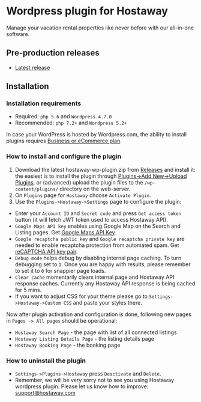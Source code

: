 # Wordpress plugin for Hostaway
Manage your vacation rental properties like never before with our all-in-one software.

## Pre-production releases
 * [Latest release](https://github.com/Hostaway/wordpress-plugin/releases/latest)
 
## Installation

### Installation requirements
 - Required: `php 5.6` and `Wordpress 4.7.0`
 - Recommended: `php 7.2+` and `Wordpress 5.2+`

In case your WordPress is hosted by Wordpress.com, the ability to install plugins requires 
[Business or eCommerce plan](https://en.support.wordpress.com/plan-features/). 

### How to install and configure the plugin
1. Download the latest hostaway-wp-plugin.zip from [Releases](https://github.com/Hostaway/wordpress-plugin/releases/latest) 
 and install it: the easiest is to install the plugin through 
[Plugins->Add New->Upload Plugins](https://en.support.wordpress.com/plugins/adding-plugins/#install-plugins-via-a-zip-file), 
or (advanced) upload the plugin files to the `/wp-content/plugins/` directory on the web-server. 
2. On `Plugins` page for `Hostaway` choose `Activate Plugin`. 
3. Use the `Plugins->Hostaway->Settings` page to configure the plugin:
  - Enter your `Account ID` and `Secret code` and press `Get access token` button (it will fetch JWT token used to access Hostaway API).
  - `Google Maps API key` enables using Google Map on the Search and Listing pages.  Get [Google Maps API Key](https://developers.google.com/maps/documentation/javascript/get-api-key).
  - `Google recaptcha public key` and `Google recaptcha private key` are needed to enable recaptcha protection from automated spam. Get [reCAPTCHA API key pair](https://developers.google.com/recaptcha/intro).
  - `Debug mode` helps debug by disabling internal page caching. To turn debugging set to `1`. Once you are happy with results, please remember to set it to `0` for snappier page loads.
  - `Clear cache` momentarily clears internal page and Hostaway API response caches. Currently any Hostaway API response is being cached for 5 mins.
  - If you want to adjust CSS for your theme please go to `Settings->Hostaway->Custom CSS` and paste your styles there.

Now after plugin activation and configuration is done, following new pages in `Pages -> All pages` should be operational:
 - `Hostaway Search Page` - the page with list of all connected listings
 - `Hostaway Listing Details Page` - the listing details page
 - `Hostaway Booking Page` - the booking page
 
 ### How to uninstall the plugin
  - `Settings->Plugins->Hostaway` press `Deactivate` and `Delete`. 
  - Remember, we will be very sorry not to see you using Hostaway wordpress plugin. Please let us know how to improve: 
  [support@hostaway.com](mailto:product@hostaway.com?subject=wordpress%20feedback)
 
